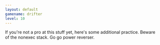 ```yaml
---
layout: default
gamename: drifter
level: 10
---
```

If you're not a pro at this stuff yet, here's some additional practice.
Beware of the nonexec stack. Go go power reverser.
